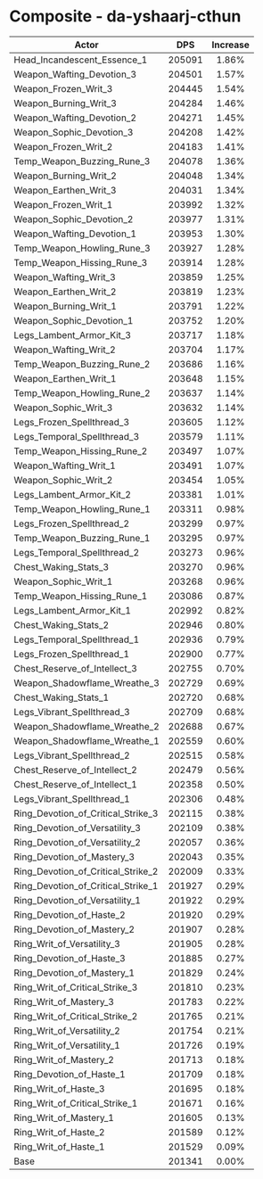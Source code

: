 # Composite - da-yshaarj-cthun
| Actor | DPS | Increase |
|---|:---:|:---:|
|Head_Incandescent_Essence_1|205091|1.86%|
|Weapon_Wafting_Devotion_3|204501|1.57%|
|Weapon_Frozen_Writ_3|204445|1.54%|
|Weapon_Burning_Writ_3|204284|1.46%|
|Weapon_Wafting_Devotion_2|204271|1.45%|
|Weapon_Sophic_Devotion_3|204208|1.42%|
|Weapon_Frozen_Writ_2|204183|1.41%|
|Temp_Weapon_Buzzing_Rune_3|204078|1.36%|
|Weapon_Burning_Writ_2|204048|1.34%|
|Weapon_Earthen_Writ_3|204031|1.34%|
|Weapon_Frozen_Writ_1|203992|1.32%|
|Weapon_Sophic_Devotion_2|203977|1.31%|
|Weapon_Wafting_Devotion_1|203953|1.30%|
|Temp_Weapon_Howling_Rune_3|203927|1.28%|
|Temp_Weapon_Hissing_Rune_3|203914|1.28%|
|Weapon_Wafting_Writ_3|203859|1.25%|
|Weapon_Earthen_Writ_2|203819|1.23%|
|Weapon_Burning_Writ_1|203791|1.22%|
|Weapon_Sophic_Devotion_1|203752|1.20%|
|Legs_Lambent_Armor_Kit_3|203717|1.18%|
|Weapon_Wafting_Writ_2|203704|1.17%|
|Temp_Weapon_Buzzing_Rune_2|203686|1.16%|
|Weapon_Earthen_Writ_1|203648|1.15%|
|Temp_Weapon_Howling_Rune_2|203637|1.14%|
|Weapon_Sophic_Writ_3|203632|1.14%|
|Legs_Frozen_Spellthread_3|203605|1.12%|
|Legs_Temporal_Spellthread_3|203579|1.11%|
|Temp_Weapon_Hissing_Rune_2|203497|1.07%|
|Weapon_Wafting_Writ_1|203491|1.07%|
|Weapon_Sophic_Writ_2|203454|1.05%|
|Legs_Lambent_Armor_Kit_2|203381|1.01%|
|Temp_Weapon_Howling_Rune_1|203311|0.98%|
|Legs_Frozen_Spellthread_2|203299|0.97%|
|Temp_Weapon_Buzzing_Rune_1|203295|0.97%|
|Legs_Temporal_Spellthread_2|203273|0.96%|
|Chest_Waking_Stats_3|203270|0.96%|
|Weapon_Sophic_Writ_1|203268|0.96%|
|Temp_Weapon_Hissing_Rune_1|203086|0.87%|
|Legs_Lambent_Armor_Kit_1|202992|0.82%|
|Chest_Waking_Stats_2|202946|0.80%|
|Legs_Temporal_Spellthread_1|202936|0.79%|
|Legs_Frozen_Spellthread_1|202900|0.77%|
|Chest_Reserve_of_Intellect_3|202755|0.70%|
|Weapon_Shadowflame_Wreathe_3|202729|0.69%|
|Chest_Waking_Stats_1|202720|0.68%|
|Legs_Vibrant_Spellthread_3|202709|0.68%|
|Weapon_Shadowflame_Wreathe_2|202688|0.67%|
|Weapon_Shadowflame_Wreathe_1|202559|0.60%|
|Legs_Vibrant_Spellthread_2|202515|0.58%|
|Chest_Reserve_of_Intellect_2|202479|0.56%|
|Chest_Reserve_of_Intellect_1|202358|0.50%|
|Legs_Vibrant_Spellthread_1|202306|0.48%|
|Ring_Devotion_of_Critical_Strike_3|202115|0.38%|
|Ring_Devotion_of_Versatility_3|202109|0.38%|
|Ring_Devotion_of_Versatility_2|202057|0.36%|
|Ring_Devotion_of_Mastery_3|202043|0.35%|
|Ring_Devotion_of_Critical_Strike_2|202009|0.33%|
|Ring_Devotion_of_Critical_Strike_1|201927|0.29%|
|Ring_Devotion_of_Versatility_1|201922|0.29%|
|Ring_Devotion_of_Haste_2|201920|0.29%|
|Ring_Devotion_of_Mastery_2|201907|0.28%|
|Ring_Writ_of_Versatility_3|201905|0.28%|
|Ring_Devotion_of_Haste_3|201885|0.27%|
|Ring_Devotion_of_Mastery_1|201829|0.24%|
|Ring_Writ_of_Critical_Strike_3|201810|0.23%|
|Ring_Writ_of_Mastery_3|201783|0.22%|
|Ring_Writ_of_Critical_Strike_2|201765|0.21%|
|Ring_Writ_of_Versatility_2|201754|0.21%|
|Ring_Writ_of_Versatility_1|201726|0.19%|
|Ring_Writ_of_Mastery_2|201713|0.18%|
|Ring_Devotion_of_Haste_1|201709|0.18%|
|Ring_Writ_of_Haste_3|201695|0.18%|
|Ring_Writ_of_Critical_Strike_1|201671|0.16%|
|Ring_Writ_of_Mastery_1|201605|0.13%|
|Ring_Writ_of_Haste_2|201589|0.12%|
|Ring_Writ_of_Haste_1|201529|0.09%|
|Base|201341|0.00%|
